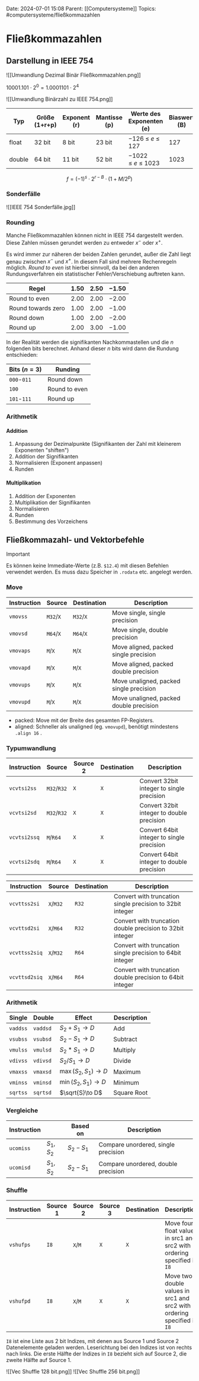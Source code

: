 Date: 2024-07-01 15:08
Parent: [[Computersysteme]]
Topics: #computersysteme/fließkommazahlen

# Fließkommazahlen

## Darstellung in IEEE 754

![[Umwandlung Dezimal Binär Fließkommazahlen.png]]

$10001.101\cdot2^{0}=1.0001101\cdot2^{4}$

![[Umwandlung Binärzahl zu IEEE 754.png]]

| Typ    | Größe (1+r+p) | Exponent (r) | Mantisse (p) | Werte des Exponenten (e) | Biaswert (B) |
| ------ | ------------- | ------------ | ------------ | ------------------------ | ------------ |
| float  | 32 bit        | 8 bit        | 23 bit       | −126 ≤ _e_ ≤ 127         | 127          |
| double | 64 bit        | 11 bit       | 52 bit       | −1022 ≤ _e_ ≤ 1023       | 1023         |

$$
f=(-1)^{s}\cdot2^{r-B}\cdot(1+M/2^{p})
$$

### Sonderfälle

![[IEEE 754 Sonderfälle.jpg]]

### Rounding

Manche Fließkommazahlen können nicht in IEEE 754 dargestellt werden.
Diese Zahlen müssen gerundet werden zu entweder $x^{-}$ oder $x^{+}$.

Es wird immer zur näheren der beiden Zahlen gerundet, außer die Zahl liegt genau zwischen $x^{-}$ und $x^{+}$.
In diesem Fall sind mehrere Rechenregeln möglich.
*Round to even* ist hierbei sinnvoll, da bei den anderen Rundungsverfahren ein statistischer Fehler/Verschiebung auftreten kann.

| Regel              | $1.50$ | $2.50$ | $-1.50$ |
| ------------------ | ------ | ------ | ------- |
| Round to even      | $2.00$ | $2.00$ | $-2.00$ |
| Round towards zero | $1.00$ | $2.00$ | $-1.00$ |
| Round down         | $1.00$ | $2.00$ | $-2.00$ |
| Round up           | $2.00$ | $3.00$ | $-1.00$ |

In der Realität werden die signifikanten Nachkommastellen und die $n$ folgenden bits berechnet.
Anhand dieser $n$ bits wird dann die Rundung entschieden:

| Bits $(n=3)$ | Runding       |
| ------------ | ------------- |
| `000`-`011`  | Round down    |
| `100`        | Round to even |
| `101`-`111`  | Round up      |

### Arithmetik

#### Addition

1. Anpassung der Dezimalpunkte (Signifikanten der Zahl mit kleinerem Exponenten "shiften")
2. Addition der Signifikanten
3. Normalisieren (Exponent anpassen)
4. Runden

#### Multiplikation

1. Addition der Exponenten
2. Multiplikation der Signifikanten
3. Normalisieren
4. Runden
5. Bestimmung des Vorzeichens

## Fließkommazahl- und Vektorbefehle

> [!important] 
> Es können keine Immediate-Werte (z.B. `$12.4`) mit diesen Befehlen verwendet werden.
> Es muss dazu Speicher in `.rodata` etc. angelegt werden.

### Move

| Instruction | Source    | Destination | Description                             |
| ----------- | --------- | ----------- | --------------------------------------- |
| `vmovss`    | `M32`/`X` | `M32`/`X`   | Move single, single precision           |
| `vmovsd`    | `M64`/`X` | `M64`/`X`   | Move single, double precision           |
| `vmovaps`   | `M`/`X`   | `M`/`X`     | Move aligned, packed single precision   |
| `vmovapd`   | `M`/`X`   | `M`/`X`     | Move aligned, packed double precision   |
| `vmovups`   | `M`/`X`   | `M`/`X`     | Move unaligned, packed single precision |
| `vmovupd`   | `M`/`X`   | `M`/`X`     | Move unaligned, packed double precision | 

- packed: Move mit der Breite des gesamten FP-Registers.
- aligned: Schneller als unaligned (eg. `vmovupd`), benötigt mindestens `.align 16` .

### Typumwandlung

| Instruction  | Source      | Source 2 | Destination | Description                               |
| ------------ | ----------- | -------- | ----------- | ----------------------------------------- |
| `vcvtsi2ss`  | `M32`/`R32` | `X`      | `X`         | Convert 32bit integer to single precision | 
| `vcvtsi2sd`  | `M32`/`R32` | `X`      | `X`         | Convert 32bit integer to double precision |
| `vcvtsi2ssq` | `M`/`R64`   | `X`      | `X`         | Convert 64bit integer to single precision |
| `vcvtsi2sdq` | `M`/`R64`   | `X`      | `X`         | Convert 64bit integer to double precision |

| Instruction   | Source    | Destination | Description                                         |
| ------------- | --------- | ----------- | --------------------------------------------------- |
| `vcvttss2si`  | `X`/`M32` | `R32`       | Convert with truncation single precision to 32bit integer |
| `vcvttsd2si`  | `X`/`M64` | `R32`       | Convert with truncation double precision to 32bit integer |
| `vcvttss2siq` | `X`/`M32` | `R64`       | Convert with truncation single precision to 64bit integer |
| `vcvttsd2siq` | `X`/`M64` | `R64`       | Convert with truncation double precision to 64bit integer |

### Arithmetik

| Single   | Double   | Effect                   | Description |
| -------- | -------- | ------------------------ | ----------- |
| `vaddss` | `vaddsd` | $S_{2}+S_{1}\to D$       | Add         |
| `vsubss` | `vsubsd` | $S_{2}-S_{1}\to D$       | Subtract    |
| `vmulss` | `vmulsd` | $S_{2}*S_{1}\to D$       | Multiply    |
| `vdivss` | `vdivsd` | $S_{2}/S_{1}\to D$       | Divide      |
| `vmaxss` | `vmaxsd` | $\max(S_{2},S_{1})\to D$ | Maximum     |
| `vminss` | `vminsd` | $\min(S_{2},S_{1})\to D$ | Minimum     |
| `sqrtss` | `sqrtsd` | $\sqrt{S}\to D$          | Square Root |

### Vergleiche

| Instruction |               | Based on      | Description                         |
| ----------- | ------------- | ------------- | ----------------------------------- |
| `ucomiss`   | $S_{1},S_{2}$ | $S_{2}-S_{1}$ | Compare unordered, single precision |
| `ucomisd`   | $S_{1},S_{2}$ | $S_{2}-S_{1}$ | Compare unordered, double precision |

### Shuffle

| Instruction | Source 1 | Source 2 | Source 3 | Destination | Description                                                             |
| ----------- | -------- | -------- | -------- | ----------- | ----------------------------------------------------------------------- |
| `vshufps`   | `I8`     | `X`/`M`  | `X`      | `X`         | Move four float values in src1 and src2 with ordering specified in `I8` |
| `vshufpd`   | `I8`     | `X`/`M`  | `X`      | `X`         | Move two double values in src1 and src2 with ordering specified in `I8` |

`I8` ist eine Liste aus 2 bit Indizes, mit denen aus Source 1 und Source 2 Datenelemente geladen werden.
Leserichtung bei den Indizes ist von rechts nach links.
Die erste Hälfte der Indizes in `I8` bezieht sich auf Source 2, die zweite Hälfte auf Source 1.

![[Vec Shuffle 128 bit.png]]
![[Vec Shuffle 256 bit.png]]
